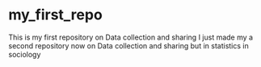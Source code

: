 # my_first_repo
This is my first repository on Data collection and sharing
I just made my a second repository now on Data collection and sharing but in statistics in sociology
